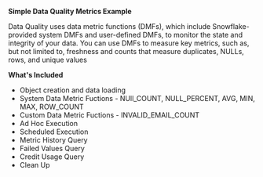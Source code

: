 **Simple Data Quality Metrics Example**

Data Quality uses data metric functions (DMFs), which include Snowflake-provided system DMFs and user-defined DMFs, to monitor the state and integrity of your data. You can use DMFs to measure key metrics, such as, but not limited to, freshness and counts that measure duplicates, NULLs, rows, and unique values
 
**What's Included**
- Object creation and data loading
- System Data Metric Fuctions - NUll_COUNT, NULL_PERCENT, AVG, MIN, MAX, ROW_COUNT
- Custom Data Metric Fuctions - INVALID_EMAIL_COUNT
- Ad Hoc Execution
- Scheduled Execution
- Metric History Query
- Failed Values Query
- Credit Usage Query
- Clean Up 
